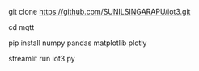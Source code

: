 git clone https://github.com/SUNILSINGARAPU/iot3.git

cd mqtt

pip install numpy pandas matplotlib plotly

streamlit run iot3.py
